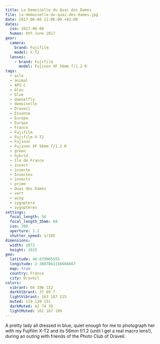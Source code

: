 ```yaml
---
title: La Demoiselle du Quai des Dames
file: la-demoiselle-du-quai-des-dames.jpg
date: 2017-06-08 21:06:00 +02:00
dates:
  iso: 2017-06-08
  human: 8th June 2017
gear:
  camera:
    brand: Fujifilm
    model: X-T2
  lenses:
    - brand: Fujifilm
      model: Fujinon XF 56mm f/1.2 R
tags:
  - aile
  - animal
  - APS-C
  - bleu
  - blue
  - damselfly
  - demoiselle
  - Draveil
  - Essonne
  - Europa
  - Europe
  - France
  - Fujifilm
  - Fujifilm X-T2
  - Fujinon
  - Fujinon XF 56mm f/1.2 R
  - green
  - hybrid
  - Ile de France
  - insect
  - insecte
  - Insectes
  - insects
  - prime
  - Quai des Dames
  - vert
  - wing
  - zygoptera
  - zygoptères
settings:
  focal_length: 56
  focal_length_35mm: 84
  iso: 200
  aperture: 1.2
  shutter_speed: 1/105
dimensions:
  width: 2872
  height: 1915
geo:
  latitude: 48.679005555
  longitude: 2.3887861116666667
  map: true
  country: France
  city: Draveil
colors:
  vibrant: 66 106 152
  darkVibrant: 37 69 7
  lightVibrant: 163 187 215
  muted: 119 138 151
  darkMuted: 42 74 39
  lightMuted: 161 167 189
---
```


A pretty lady all dressed in blue, quiet enough for me to photograph her with my Fujifilm X-T2 and its 56mm f/1.2 (until I get a real macro lens!), during an outing with friends of the Photo Club of Draveil.
